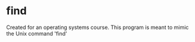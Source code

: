 # find
Created for an operating systems course. This program is meant to mimic the Unix command 'find'
